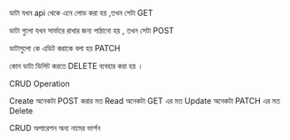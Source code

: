 ডাটা যখন api থেকে এনে লোড করা হয় ,তখন সেটা GET 

ডাটা গুলো যখন সার্ভারে রাখার জন্য পাঠানো হয় , তখন সেটা POST 

ডাটাগুলো কে এডিট করাকে বলা হয় PATCH 

কোন ডাটা ডিলিট করতে DELETE ব্যবহার করা হয় । 

CRUD Operation

Create অনেকটা POST  করার মত 
Read অনেকটা GET এর মত 
Update অনেকটা PATCH এর মত 
Delete 

CRUD অপারেশন অন্য নামের ভার্শন 